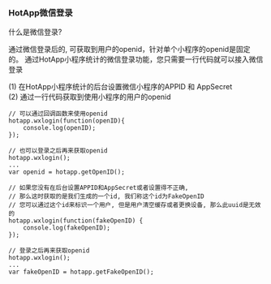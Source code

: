 ### HotApp微信登录

什么是微信登录?

  
通过微信登录后的, 可获取到用户的openid，针对单个小程序的openid是固定的。 通过HotApp小程序统计的微信登录功能，您只需要一行代码就可以接入微信登录

  
\(1\) 在HotApp小程序统计的后台设置微信小程序的APPID 和 AppSecret  
\(2\) 通过一行代码获取到使用小程序的用户的openid

```
// 可以通过回调函数来使用openid
hotapp.wxlogin(function(openID){
    console.log(openID);
});

// 也可以登录之后再来获取openid
hotapp.wxlogin();
...
var openid = hotapp.getOpenID();

// 如果您没有在后台设置APPID和AppSecret或者设置得不正确,
// 那么这时获取的是我们生成的一个id, 我们称这个id为FakeOpenID
// 您可以通过这个id来标识一个用户, 但是用户清空缓存或者更换设备, 那么此uuid是无效的
hotapp.wxlogin(function(fakeOpenID) {
    console.log(fakeOpenID);
});

// 登录之后再来获取openid
hotapp.wxlogin();
...
var fakeOpenID = hotapp.getFakeOpenID();
```



